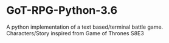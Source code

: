 # GoT-RPG-Python-3.6
A python implementation of a text based/terminal battle game. Characters/Story inspired from Game of Thrones S8E3
